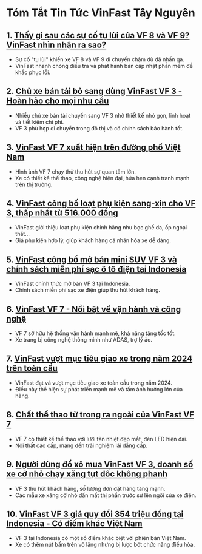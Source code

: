 # Tóm Tắt Tin Tức VinFast Tây Nguyên

## 1. [Thấy gì sau các sự cố tụ lùi của VF 8 và VF 9? VinFast nhìn nhận ra sao?](https://vinfasttaynguyen.com/thay-gi-sau-cac-su-co-tu-lui-cua-vf8-va-vf9-vinfast-nhin-nhan-ra-sao.html)
- Sự cố "tụ lùi" khiến xe VF 8 và VF 9 di chuyển chậm dù đã nhấn ga.
- VinFast nhanh chóng điều tra và phát hành bản cập nhật phần mềm để khắc phục lỗi.

## 2. [Chủ xe bán tải bỏ sang dùng VinFast VF 3 - Hoàn hảo cho mọi nhu cầu](https://vinfasttaynguyen.com/chu-xe-ban-tai-bo-sang-dung-vinfast-vf-3-hoan-hao-cho-moi-nhu-cau.html)
- Nhiều chủ xe bán tải chuyển sang VF 3 nhờ thiết kế nhỏ gọn, linh hoạt và tiết kiệm chi phí.
- VF 3 phù hợp di chuyển trong đô thị và có chính sách bảo hành tốt.

## 3. [VinFast VF 7 xuất hiện trên đường phố Việt Nam](https://vinfasttaynguyen.com/vinfast-vf7-xuat-hien-tren-duong-pho-viet-nam.html)
- Hình ảnh VF 7 chạy thử thu hút sự quan tâm lớn.
- Xe có thiết kế thể thao, công nghệ hiện đại, hứa hẹn cạnh tranh mạnh trên thị trường.

## 4. [VinFast công bố loạt phụ kiện sang-xịn cho VF 3, thấp nhất từ 516.000 đồng](https://vinfasttaynguyen.com/vinfast-cong-bo-loat-phu-kien-sang-xin-cho-vf-3-thap-nhat-tu-516-000-dong.html)
- VinFast giới thiệu loạt phụ kiện chính hãng như bọc ghế da, ốp ngoại thất...
- Giá phụ kiện hợp lý, giúp khách hàng cá nhân hóa xe dễ dàng.

## 5. [VinFast công bố mở bán mini SUV VF 3 và chính sách miễn phí sạc ô tô điện tại Indonesia](https://vinfasttaynguyen.com/vinfast-cong-bo-mo-ban-mini-suv-vf-3-va-chinh-sach-mien-phi-sac-o-to-dien-tai-indonesia.html)
- VinFast chính thức mở bán VF 3 tại Indonesia.
- Chính sách miễn phí sạc xe điện giúp thu hút khách hàng.

## 6. [VinFast VF 7 - Nổi bật về vận hành và công nghệ](https://vinfasttaynguyen.com/vinfast-vf-7-noi-bat-ve-van-hanh-va-cong-nghe.html)
- VF 7 sở hữu hệ thống vận hành mạnh mẽ, khả năng tăng tốc tốt.
- Xe trang bị công nghệ thông minh như ADAS, trợ lý ảo.

## 7. [VinFast vượt mục tiêu giao xe trong năm 2024 trên toàn cầu](https://vinfasttaynguyen.com/vinfast-vuot-muc-tieu-giao-xe-trong-nam-2024-tren-toan-cau.html)
- VinFast đạt và vượt mục tiêu giao xe toàn cầu trong năm 2024.
- Điều này thể hiện sự phát triển mạnh mẽ và tầm ảnh hưởng lớn của hãng.

## 8. [Chất thể thao từ trong ra ngoài của VinFast VF 7](https://vinfasttaynguyen.com/chat-the-thao-tu-trong-ra-ngoai-cua-vinfast-vf-7.html)
- VF 7 có thiết kế thể thao với lưới tản nhiệt đẹp mắt, đèn LED hiện đại.
- Nội thất cao cấp, mang đến trải nghiệm lái đẳng cấp.

## 9. [Người dùng đổ xô mua VinFast VF 3, doanh số xe cỡ nhỏ chạy xăng tụt dốc không phanh](https://vinfasttaynguyen.com/nguoi-dung-do-xo-mua-vinfast-vf-3-doanh-so-xe-co-nho-chay-xang-tut-doc-khong-phanh.html)
- VF 3 thu hút khách hàng, số lượng đơn đặt hàng tăng mạnh.
- Các mẫu xe xăng cỡ nhỏ dần mất thị phần trước sự lên ngôi của xe điện.

## 10. [VinFast VF 3 giá quy đổi 354 triệu đồng tại Indonesia - Có điểm khác Việt Nam](https://vinfasttaynguyen.com/vinfast-vf-3-gia-quy-doi-354-trieu-dong-tai-indonesia-co-diem-khac-viet-nam-them-nut-tren-vo-lang-bot-chuc-nang-cua-dieu-hoa.html)
- VF 3 tại Indonesia có một số điểm khác biệt với phiên bản Việt Nam.
- Xe có thêm nút bấm trên vô lăng nhưng bị lược bớt chức năng điều hòa.

